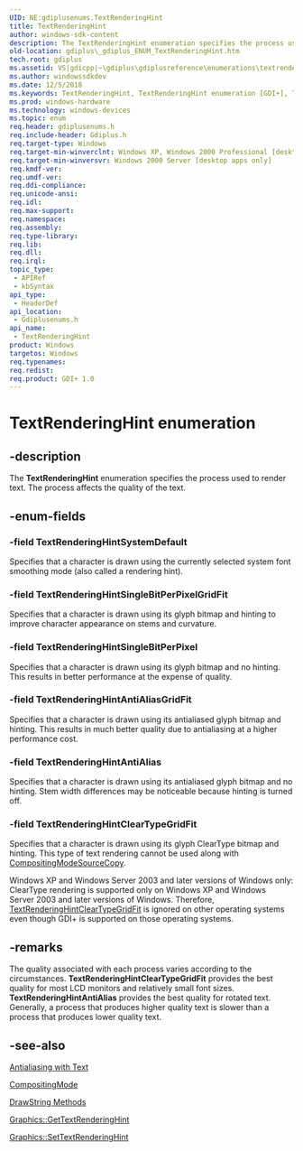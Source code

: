 ```yaml
---
UID: NE:gdiplusenums.TextRenderingHint
title: TextRenderingHint
author: windows-sdk-content
description: The TextRenderingHint enumeration specifies the process used to render text. The process affects the quality of the text.
old-location: gdiplus\_gdiplus_ENUM_TextRenderingHint.htm
tech.root: gdiplus
ms.assetid: VS|gdicpp|~\gdiplus\gdiplusreference\enumerations\textrenderinghint.htm
ms.author: windowssdkdev
ms.date: 12/5/2018
ms.keywords: TextRenderingHint, TextRenderingHint enumeration [GDI+], TextRenderingHintAntiAlias, TextRenderingHintAntiAliasGridFit, TextRenderingHintClearTypeGridFit, TextRenderingHintSingleBitPerPixel, TextRenderingHintSingleBitPerPixelGridFit, TextRenderingHintSystemDefault, _gdiplus_ENUM_TextRenderingHint, gdiplus._gdiplus_ENUM_TextRenderingHint, gdiplusenums/TextRenderingHint, gdiplusenums/TextRenderingHintAntiAlias, gdiplusenums/TextRenderingHintAntiAliasGridFit, gdiplusenums/TextRenderingHintClearTypeGridFit, gdiplusenums/TextRenderingHintSingleBitPerPixel, gdiplusenums/TextRenderingHintSingleBitPerPixelGridFit, gdiplusenums/TextRenderingHintSystemDefault
ms.prod: windows-hardware
ms.technology: windows-devices
ms.topic: enum
req.header: gdiplusenums.h
req.include-header: Gdiplus.h
req.target-type: Windows
req.target-min-winverclnt: Windows XP, Windows 2000 Professional [desktop apps only]
req.target-min-winversvr: Windows 2000 Server [desktop apps only]
req.kmdf-ver: 
req.umdf-ver: 
req.ddi-compliance: 
req.unicode-ansi: 
req.idl: 
req.max-support: 
req.namespace: 
req.assembly: 
req.type-library: 
req.lib: 
req.dll: 
req.irql: 
topic_type:
 - APIRef
 - kbSyntax
api_type:
 - HeaderDef
api_location:
 - Gdiplusenums.h
api_name:
 - TextRenderingHint
product: Windows
targetos: Windows
req.typenames: 
req.redist: 
req.product: GDI+ 1.0
---
```


# TextRenderingHint enumeration


## -description


The <b>TextRenderingHint</b> enumeration specifies the process used to render text. The process affects the quality of the text.


## -enum-fields




### -field TextRenderingHintSystemDefault

Specifies that a character is drawn using the currently selected system font smoothing mode (also called a rendering hint). 


### -field TextRenderingHintSingleBitPerPixelGridFit

Specifies that a character is drawn using its glyph bitmap and hinting to improve character appearance on stems and curvature. 


### -field TextRenderingHintSingleBitPerPixel

Specifies that a character is drawn using its glyph bitmap and no hinting. This results in better performance at the expense of quality. 


### -field TextRenderingHintAntiAliasGridFit

Specifies that a character is drawn using its antialiased glyph bitmap and hinting. This results in much better quality due to antialiasing at a higher performance cost. 


### -field TextRenderingHintAntiAlias

Specifies that a character is drawn using its antialiased glyph bitmap and no hinting. Stem width differences may be noticeable because hinting is turned off. 


### -field TextRenderingHintClearTypeGridFit

Specifies that a character is drawn using its glyph ClearType bitmap and hinting. This type of text rendering cannot be used along with <a href="https://msdn.microsoft.com/en-us/library/ms534093(v=VS.85).aspx">CompositingModeSourceCopy</a>. 
				

Windows XP and Windows Server 2003 and later versions of Windows only: ClearType rendering is supported only on Windows XP and Windows Server 2003 and later versions of Windows. Therefore, <a href="https://msdn.microsoft.com/en-us/library/ms534404(v=VS.85).aspx">TextRenderingHintClearTypeGridFit</a> is ignored on other operating systems even though GDI+ is supported on those operating systems.


## -remarks



The quality associated with each process varies according to the circumstances. <b><b>TextRenderingHintClearTypeGridFit</b></b> provides the best quality for most LCD monitors and relatively small font sizes. <b><b>TextRenderingHintAntiAlias</b></b> provides the best quality for rotated text. Generally, a process that produces higher quality text is slower than a process that produces lower quality text.




## -see-also




<a href="https://msdn.microsoft.com/en-us/library/ms533818(v=VS.85).aspx">Antialiasing with Text</a>



<a href="https://msdn.microsoft.com/en-us/library/ms534093(v=VS.85).aspx">CompositingMode</a>



<a href="https://msdn.microsoft.com/en-us/library/ms535759(v=VS.85).aspx">DrawString Methods</a>



<a href="https://msdn.microsoft.com/en-us/library/ms535728(v=VS.85).aspx">Graphics::GetTextRenderingHint</a>



<a href="https://msdn.microsoft.com/en-us/library/ms535817(v=VS.85).aspx">Graphics::SetTextRenderingHint</a>
 

 

